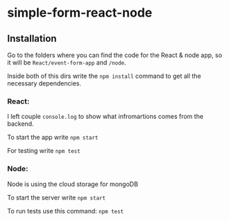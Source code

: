 # simple-form-react-node

## Installation

Go to the folders where you can find the code for the React & node app, so it will be `React/event-form-app` and `/node`.

Inside both of this dirs write the `npm install` command to get all the necessary dependencies.

### React:

I left couple `console.log` to show what infromartions comes from the backend.

To start the app write `npm start`

For testing write `npm test`

### Node:

Node is using the cloud storage for mongoDB

To start the server write `npm start`

To run tests use this command: `npm test`
